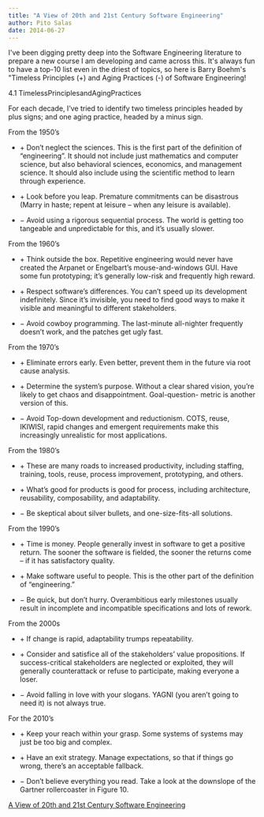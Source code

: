 ```yaml
---
title: "A View of 20th and 21st Century Software Engineering"
author: Pito Salas
date: 2014-06-27
---
```




I've been digging pretty deep into the Software Engineering literature to
prepare a new course I am developing and came across this. It's always fun to
have a top-10 list even in the driest of topics, so here is Barry Boehm's
"Timeless Principles (+) and Aging Practices (-) of Software Engineering!

4.1 TimelessPrinciplesandAgingPractices

For each decade, I’ve tried to identify two timeless principles headed by plus
signs; and one aging practice, headed by a minus sign.

From the 1950’s

  * \+  Don’t neglect the sciences. This is the first part of the definition of “engineering”. It should not include just mathematics and computer science, but also behavioral sciences, economics, and management science. It should also include using the scientific method to learn through experience. 

  * \+  Look before you leap. Premature commitments can be disastrous (Marry in haste; repent at leisure – when any leisure is available). 

  * − Avoid using a rigorous sequential process. The world is getting too tangeable and unpredictable for this, and it’s usually slower. 

From the 1960’s

  * \+  Think outside the box. Repetitive engineering would never have created the Arpanet or Engelbart’s mouse-and-windows GUI. Have some fun prototyping; it’s generally low-risk and frequently high reward. 

  * \+  Respect software’s differences. You can’t speed up its development indefinitely. Since it’s invisible, you need to find good ways to make it visible and meaningful to different stakeholders. 

  * − Avoid cowboy programming. The last-minute all-nighter frequently doesn’t work, and the patches get ugly fast. 

From the 1970’s

  * \+  Eliminate errors early. Even better, prevent them in the future via root cause analysis. 

  * \+  Determine the system’s purpose. Without a clear shared vision, you’re likely to get chaos and disappointment. Goal-question- metric is another version of this. 

  * − Avoid Top-down development and reductionism. COTS, reuse, IKIWISI, rapid changes and emergent requirements make this increasingly unrealistic for most applications. 

From the 1980’s

  * \+  These are many roads to increased productivity, including staffing, training, tools, reuse, process improvement, prototyping, and others. 

  * \+  What’s good for products is good for process, including architecture, reusability, composability, and adaptability. 

  * − Be skeptical about silver bullets, and one-size-fits-all solutions. 

From the 1990’s

  * \+  Time is money. People generally invest in software to get a positive return. The sooner the software is fielded, the sooner the returns come – if it has satisfactory quality. 

  * \+  Make software useful to people. This is the other part of the definition of “engineering.” 

  * − Be quick, but don’t hurry. Overambitious early milestones usually result in incomplete and incompatible specifications and lots of rework. 

From the 2000s

  * \+  If change is rapid, adaptability trumps repeatability. 

  * \+  Consider and satisfice all of the stakeholders’ value propositions. If success-critical stakeholders are neglected or exploited, they will generally counterattack or refuse to participate, making everyone a loser. 

  * − Avoid falling in love with your slogans. YAGNI (you aren’t going to need it) is not always true. 

For the 2010’s

  * \+  Keep your reach within your grasp. Some systems of systems may just be too big and complex. 

  * \+  Have an exit strategy. Manage expectations, so that if things go wrong, there’s an acceptable fallback. 

  * − Don’t believe everything you read. Take a look at the downslope of the Gartner rollercoaster in Figure 10. 


[A View of 20th and 21st Century Software Engineering](None)
